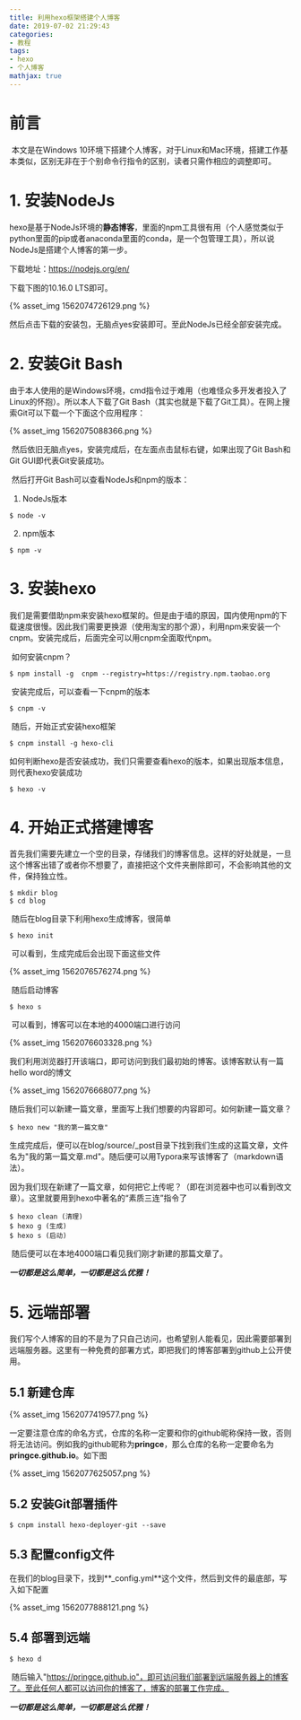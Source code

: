 ```yaml
---
title: 利用hexo框架搭建个人博客
date: 2019-07-02 21:29:43
categories:
- 教程
tags:
- hexo
- 个人博客
mathjax: true
---
```


# 前言

​		本文是在Windows 10环境下搭建个人博客，对于Linux和Mac环境，搭建工作基本类似，区别无非在于个别命令行指令的区别，读者只需作相应的调整即可。

# 1. 安装NodeJs

​		hexo是基于NodeJs环境的**静态博客**，里面的npm工具很有用（个人感觉类似于python里面的pip或者anaconda里面的conda，是一个包管理工具），所以说NodeJs是搭建个人博客的第一步。

下载地址：https://nodejs.org/en/

下载下图的10.16.0 LTS即可。

{% asset_img  1562074726129.png %}



然后点击下载的安装包，无脑点yes安装即可。至此NodeJs已经全部安装完成。



# 2. 安装Git Bash

​		由于本人使用的是Windows环境，cmd指令过于难用（也难怪众多开发者投入了Linux的怀抱）。所以本人下载了Git Bash（其实也就是下载了Git工具）。在网上搜索Git可以下载一个下面这个应用程序：



{% asset_img  1562075088366.png %}



​		然后依旧无脑点yes，安装完成后，在左面点击鼠标右键，如果出现了Git Bash和Git GUI即代表Git安装成功。

​		然后打开Git Bash可以查看NodeJs和npm的版本：

1.  NodeJs版本

   ```
   $ node -v
   ```

2.  npm版本

   ```
   $ npm -v
   ```

   

# 3. 安装hexo

​		我们是需要借助npm来安装hexo框架的。但是由于墙的原因，国内使用npm的下载速度很慢。因此我们需要更换源（使用淘宝的那个源），利用npm来安装一个cnpm。安装完成后，后面完全可以用cnpm全面取代npm。

​		如何安装cnpm？

```
$ npm install -g  cnpm --registry=https://registry.npm.taobao.org
```

​		安装完成后，可以查看一下cnpm的版本

```
$ cnpm -v
```

​		随后，开始正式安装hexo框架

```
$ cnpm install -g hexo-cli
```

​		如何判断hexo是否安装成功，我们只需要查看hexo的版本，如果出现版本信息，则代表hexo安装成功

```
$ hexo -v
```



# 4. 开始正式搭建博客

​		首先我们需要先建立一个空的目录，存储我们的博客信息。这样的好处就是，一旦这个博客出错了或者你不想要了，直接把这个文件夹删除即可，不会影响其他的文件，保持独立性。

```
$ mkdir blog
$ cd blog
```

​		随后在blog目录下利用hexo生成博客，很简单

```
$ hexo init
```

​		可以看到，生成完成后会出现下面这些文件

{% asset_img  1562076576274.png %}



​		随后启动博客

```
$ hexo s
```

​		可以看到，博客可以在本地的4000端口进行访问

{% asset_img  1562076603328.png %}



​		我们利用浏览器打开该端口，即可访问到我们最初始的博客。该博客默认有一篇hello word的博文

{% asset_img  1562076668077.png %}



​		随后我们可以新建一篇文章，里面写上我们想要的内容即可。如何新建一篇文章？

```
$ hexo new "我的第一篇文章"
```

​		生成完成后，便可以在blog/source/_post目录下找到我们生成的这篇文章，文件名为"我的第一篇文章.md"。随后便可以用Typora来写该博客了（markdown语法）。

​		因为我们现在新建了一篇文章，如何把它上传呢？（即在浏览器中也可以看到改文章）。这里就要用到hexo中著名的“素质三连”指令了

```
$ hexo clean (清理)
$ hexo g (生成)
$ hexo s (启动)
```

​		随后便可以在本地4000端口看见我们刚才新建的那篇文章了。

***一切都是这么简单，一切都是这么优雅！***



# 5. 远端部署

​		我们写个人博客的目的不是为了只自己访问，也希望别人能看见，因此需要部署到远端服务器。这里有一种免费的部署方式，即把我们的博客部署到github上公开使用。

## 	5.1 新建仓库

{% asset_img  1562077419577.png %}

​		一定要注意仓库的命名方式，仓库的名称一定要和你的github昵称保持一致，否则将无法访问。例如我的github昵称为**pringce**，那么仓库的名称一定要命名为**pringce.github.io**。如下图

{% asset_img  1562077625057.png %}

## 	5.2 安装Git部署插件

```
$ cnpm install hexo-deployer-git --save
```



## 	5.3 配置config文件

​		在我们的blog目录下，找到**_config.yml**这个文件，然后到文件的最底部，写入如下配置

{% asset_img  1562077888121.png %}



## 	5.4 部署到远端

```
$ hexo d
```

​		随后输入"https://pringce.github.io"，即可访问我们部署到远端服务器上的博客了。至此任何人都可以访问你的博客了，博客的部署工作完成。



***一切都是这么简单，一切都是这么优雅！***